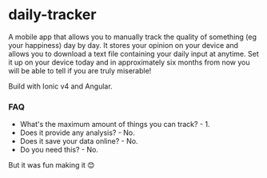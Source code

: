 # daily-tracker
A mobile app that allows you to manually track the quality of something (eg your happiness) day by day. 
It stores your opinion on your device and allows you to download a text file containing your daily input at anytime. 
Set it up on your device today and in approximately six months from now you will be able to tell if you are truly miserable!

Build with Ionic v4 and Angular.  

### FAQ  
- What's the maximum amount of things you can track? - 1. 
- Does it provide any analysis? - No. 
- Does it save your data online? - No. 
- Do you need this? - No. 

But it was fun making it 😊 
